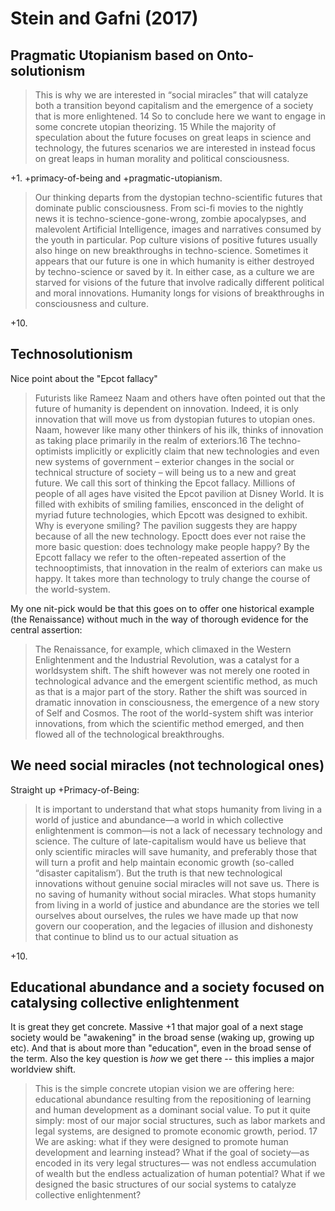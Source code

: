 # Stein and Gafni (2017)

## Pragmatic Utopianism based on Onto-solutionism

> This is why we are interested in “social miracles” that will catalyze both a transition beyond capitalism and the emergence of a society that is more enlightened.  14 So to conclude here we want to engage in some concrete utopian theorizing.  15 While the majority of speculation about the future focuses on great leaps in science and technology, the futures scenarios we are interested in instead focus on great leaps in human morality and political consciousness.

+1. +primacy-of-being and +pragmatic-utopianism.

> Our thinking departs from the dystopian techno-scientific futures that dominate public consciousness. From sci-fi movies to the nightly news it is techno-science-gone-wrong, zombie apocalypses, and malevolent Artificial Intelligence, images and narratives consumed by the youth in particular. Pop culture visions of positive futures usually also hinge on new breakthroughs in techno-science. Sometimes it appears that our future is one in which humanity is either destroyed by techno-science or saved by it. In either case, as a culture we are starved for visions of the future that involve radically different political and moral innovations. Humanity longs for visions of breakthroughs in consciousness and culture. 

+10.

## Technosolutionism

Nice point about the "Epcot fallacy"

> Futurists like Rameez Naam and others have often pointed out that the future of humanity is dependent on innovation. Indeed, it is only innovation that will move us from dystopian futures to utopian ones. Naam, however like many other thinkers of his ilk, thinks of innovation as taking place primarily in the realm of exteriors.16 The techno-optimists implicitly or explicitly claim that new technologies and even new systems of government – exterior changes in the social or technical structure of society – will being us to a new and great future. We call this sort of thinking the Epcot fallacy. Millions of people of all ages have visited the Epcot pavilion at Disney World. It is filled with exhibits of smiling families, ensconced in the delight of myriad future technologies, which Epcott was designed to exhibit. Why is everyone smiling? The pavilion suggests they are happy because of all the new technology. Epoctt does ever not raise the more basic question: does technology make people happy? By the Epcott fallacy we refer to the often-repeated assertion of the technooptimists, that innovation in the realm of exteriors can make us happy. It takes more than technology to truly change the course of the world-system. 

My one nit-pick would be that this goes on to offer one historical example (the Renaissance) without much in the way of thorough evidence for the central assertion:

> The Renaissance, for example, which climaxed in the Western Enlightenment and the Industrial Revolution, was a catalyst for a worldsystem shift. The shift however was not merely one rooted in technological advance and the emergent scientific method, as much as that is a major part of the story. Rather the shift was sourced in dramatic innovation in consciousness, the emergence of a new story of Self and Cosmos. The root of the world-system shift was interior innovations, from which the scientific method emerged, and then flowed all of the technological breakthroughs. 

## We need social miracles (not technological ones)

Straight up +Primacy-of-Being:

> It is important to understand that what stops humanity from living in a world of justice and abundance—a world in which collective enlightenment is common—is not a lack of necessary technology and science. The culture of late-capitalism would have us believe that only scientific miracles will save humanity, and preferably those that will turn a profit and help maintain economic growth (so-called “disaster capitalism’). But the truth is that new technological innovations without genuine social miracles will not save us. There is no saving of humanity without social miracles.  What stops humanity from living in a world of justice and abundance are the stories we tell ourselves about ourselves, the rules we have made up that now govern our cooperation, and the legacies of illusion and dishonesty that continue to blind us to our actual situation as

+10.

## Educational abundance and a society focused on catalysing collective enlightenment

It is great they get concrete. Massive +1 that major goal of a next stage society would be "awakening" in the broad sense (waking up, growing up etc). And that is about more than "education", even in the broad sense of the term. Also the key question is *how* we get there -- this implies a major worldview shift.

> This is the simple concrete utopian vision we are offering here: educational abundance resulting from the repositioning of learning and human development as a dominant social value. To put it quite simply: most of our major social structures, such as labor markets and legal systems, are designed to promote economic growth, period.  17 We are asking: what if they were designed to promote human development and learning instead? What if the goal of society—as encoded in its very legal structures— was not endless accumulation of wealth but the endless actualization of human potential? What if we designed the basic structures of our social systems to catalyze collective enlightenment?
